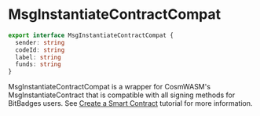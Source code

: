 # MsgInstantiateContractCompat

```typescript
export interface MsgInstantiateContractCompat {
  sender: string
  codeId: string
  label: string
  funds: string
}
```

MsgInstantiateContractCompat is a wrapper for CosmWASM's MsgInstantiateContract that is compatible with all signing methods for BitBadges users. See [Create a Smart Contract](../../create-a-wasm-contract.md) tutorial for more information.
